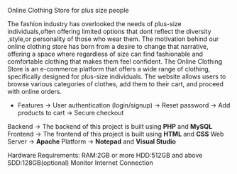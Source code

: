 Online Clothing Store for plus size people


The fashion industry has overlooked the needs of plus-size individuals,often offering limited options that dont reflect the diversity ,style,or personality of those who wear them.
The motivation behind our online clothing store has born from a desire to change that narrative, offering a space where regardless of size can find fashionable and comfortable clothing that makes them feel confident.
The Online Clothing Store is an e-commerce platform that offers a wide range of clothing, specifically designed for plus-size individuals. The website allows users to browse various categories of clothes, add them to their cart, and proceed with online orders.

* Features
-> User authentication (login/signup)
-> Reset password
-> Add products to cart
-> Secure checkout

 Backend
-> The backend of this project is built using **PHP** and **MySQL** 
 Frontend
-> The frontend of this project is built using **HTML** and **CSS**
 Web Server
-> **Apache**
 Platform
-> **Notepad** and **Visual Studio**

Hardware Requirements:
  RAM:2GB or more
  HDD:512GB and above
  SDD:128GB(optional)
  Monitor
  Internet Connection





